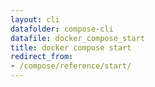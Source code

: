 ```yaml
---
layout: cli
datafolder: compose-cli
datafile: docker_compose_start
title: docker compose start
redirect_from:
- /compose/reference/start/
---
```

<!--
Sorry, but the contents of this page are automatically generated from
Docker's source code. If you want to suggest a change to the text that appears
here, you'll need to find the string by searching this repo:
https://github.com/docker/compose
-->

